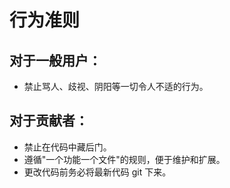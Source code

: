 # 行为准则

## 对于一般用户：

- 禁止骂人、歧视、阴阳等一切令人不适的行为。

## 对于贡献者：

- 禁止在代码中藏后门。
- 遵循"一个功能一个文件"的规则，便于维护和扩展。
- 更改代码前务必将最新代码 git 下来。

